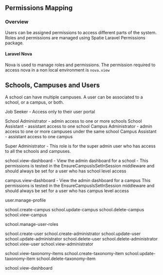 ## Permissions Mapping

### Overview
Users can be assigned permissions to access different parts of the system. Roles and permissions are managed using Spatie Laravel Permissions package.

#### Laravel Nova
Nova is used to manage roles and permissions. The permission required to access nova in a non local environment is `nova.view`

## Schools, Campuses and Users
A school can have multiple campuses. A user can be associated to a school, or a campus, or both.

Job Seeker - Access only to their user portal

School Administrator - admin access to one or more schools
School Assistant - assistant access to one school
Campus Administrator - admin access to one or more campuses under the same school
Campus Assistant - assistant access to one campus


Super Administrator - This role is for the super admin user who has access to all the schools and campuses.



school.view-dashboard - View the admin dashboard for a school - 
This permissions is tested in the EnsureCampusIsSetInSession middleware and should always be set 
for a user who has school level access 

campus.view-dashboard - View the admin dashboard for a campus
This permissions is tested in the EnsureCampusIsSetInSession middleware and should always be set
for a user who has campus level access

user.manage-profile

school.create-campus
school.update-campus
school.delete-campus
school.view-campus

school.manage-user-roles

school.create-user
school.create-administrator
school.update-user
school.update-administrator
school.delete-user
school.delete-administrator
school.view-user
school.view-administrator

school.view-taxonomy-items
school.create-taxonomy-item
school.update-taxonomy-item
school.delete-taxonomy-item

school.view-dashboard






